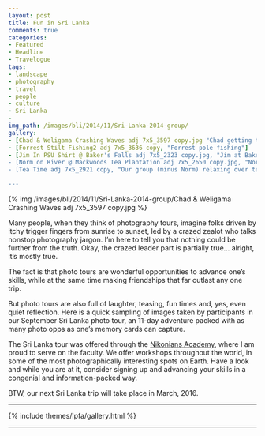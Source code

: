 ```yaml
---
layout: post
title: Fun in Sri Lanka
comments: true
categories:
- Featured
- Headline
- Travelogue
tags:
- landscape
- photography
- travel
- people
- culture
- Sri Lanka
- 
img_path: /images/bli/2014/11/Sri-Lanka-2014-group/
gallery:
- [Chad & Weligama Crashing Waves adj 7x5_3597 copy.jpg "Chad getting too close to a wave in Weligama"]
- [Forrest Stilt Fishing2 adj 7x5_3636 copy, "Forrest pole fishing"]
- [Jim In PSU Shirt @ Baker's Falls adj 7x5_2323 copy.jpg, "Jim at Baker’s Falls"]
- [Norm on River @ Mackwoods Tea Plantation adj 7x5_2650 copy.jpg, "Norm setting up on a riverbank"]
- [Tea Time adj 7x5_2921 copy, "Our group (minus Norm) relaxing over tea time"]

---
```


{% img /images/bli/2014/11/Sri-Lanka-2014-group/Chad & Weligama Crashing Waves adj 7x5_3597 copy.jpg %}

Many people, when they think of photography tours, imagine folks  driven by itchy trigger fingers from sunrise to sunset, led by a crazed zealot who talks nonstop photography jargon. I’m here to tell you that nothing could be further from the truth. Okay, the crazed leader part is partially true… alright, it’s mostly true. 

<!--more-->

The fact is that photo tours are wonderful opportunities to advance one’s skills, while at the same time making friendships that far outlast any one trip. 

But photo tours are also full of laughter, teasing, fun times and, yes, even quiet reflection. Here is a quick sampling of images taken by participants in our September Sri Lanka photo tour, an 11-day adventure packed with as many photo opps as one’s memory cards can capture. 

The Sri Lanka tour was offered through the [Nikonians Academy](http://www.nikoniansacademy.com/viewFacultyPage.html?page_id=7), where I am proud to serve on the faculty. We offer workshops throughout the world, in some of the most photographically interesting spots on Earth. Have a look and while you are at it, consider signing up and advancing your skills in a congenial and information-packed way. 

BTW, our next Sri Lanka trip will take place in March, 2016. 

---

{% include themes/lpfa/gallery.html %}

---








